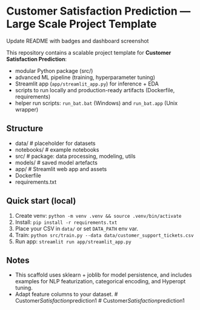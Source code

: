 # Customer Satisfaction Prediction — Large Scale Project Template
Update README with badges and dashboard screenshot

This repository contains a scalable project template for **Customer Satisfaction Prediction**:
- modular Python package (src/)
- advanced ML pipeline (training, hyperparameter tuning)
- Streamlit app (`app/streamlit_app.py`) for inference + EDA
- scripts to run locally and production-ready artifacts (Dockerfile, requirements)
- helper run scripts: `run_bat.bat` (Windows) and `run_bat.app` (Unix wrapper)

## Structure
- data/                # placeholder for datasets
- notebooks/           # example notebooks
- src/                 # package: data processing, modeling, utils
- models/              # saved model artefacts
- app/                 # Streamlit web app and assets
- Dockerfile
- requirements.txt

## Quick start (local)
1. Create venv: `python -m venv .venv && source .venv/bin/activate`
2. Install: `pip install -r requirements.txt`
3. Place your CSV in `data/` or set `DATA_PATH` env var.
4. Train: `python src/train.py --data data/customer_support_tickets.csv`
5. Run app: `streamlit run app/streamlit_app.py`

## Notes
- This scaffold uses sklearn + joblib for model persistence, and includes
  examples for NLP featurization, categorical encoding, and Hyperopt tuning.
- Adapt feature columns to your dataset.
#   C u s t o m e r _ S a t i s f a c t i o n _ p r e d i c t i o n 1 
 
 #   C u s t o m e r _ S a t i s f a c t i o n _ p r e d i c t i o n 1 
 
 
